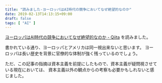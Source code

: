 ```yaml
---
title: "読みました-ヨーロッパはAI時代の競争においてなぜ絶望的なのか"
date: 2019-02-13T14:13:15+09:00
draft: false
tags: [ "AI" ]
---
```


[ヨーロッパはAI時代の競争においてなぜ絶望的なのか - Qiita](https://qiita.com/KanNishida/items/1603180338aa68af4f69) を読みました。

書かれている通り、ヨーロッパとアメリカは同一視出来ないと思います。
ヨーロッパは長い歴史を背景に官僚的な体制が強く残っているのでしょう。

ただ、この記事の指摘は資本主義を前提にしたもので、資本主義が疑問視させている現在においては、
資本主義以外の観点からの考察も必要かもしれないと感じました。